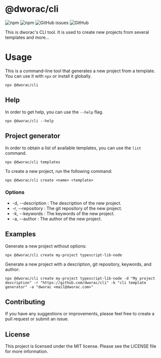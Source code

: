 # @dworac/cli

![npm](https://img.shields.io/npm/v/@dworac/cli)
![npm](https://img.shields.io/npm/dw/@dworac/cli)
![GitHub issues](https://img.shields.io/github/issues/dworac/cli)
![GitHub](https://img.shields.io/github/license/dworac/cli)

This is dworac's CLI tool. It is used to create new projects from several templates and more...

# Usage
This is a command-line tool that generates a new project from a template. You can use it with `npx` or install it globally.

```shell
npx @dworac/cli
```

## Help
In order to get help, you can use the `--help` flag.

```shell
npx @dworac/cli --help
```

## Project generator

In order to obtain a list of available templates, you can use the `list` command.

```shell
npx @dworac/cli templates
```

To create a new project, run the following command:

```shell
npx @dworac/cli create <name> <template>
```

### Options
* -d, --description <string>: The description of the new project.
* -r, --repository <string>: The git repository of the new project.
* -k, --keywords <string>: The keywords of the new project.
* -a, --author <string>: The author of the new project.

## Examples
Generate a new project without options:

```shell
npx @dworac/cli create my-project typescript-lib-node
```

Generate a new project with a description, git repository, keywords, and author:
```shell
npx @dworac/cli create my-project typescript-lib-node -d "My project description" -r "https://github.com/dworac/cli" -k "cli template generator" -a "dworac <mail@dworac.com>"
```

## Contributing
If you have any suggestions or improvements, please feel free to create a pull request or submit an issue.

## License
This project is licensed under the MIT license. Please see the LICENSE file for more information.


